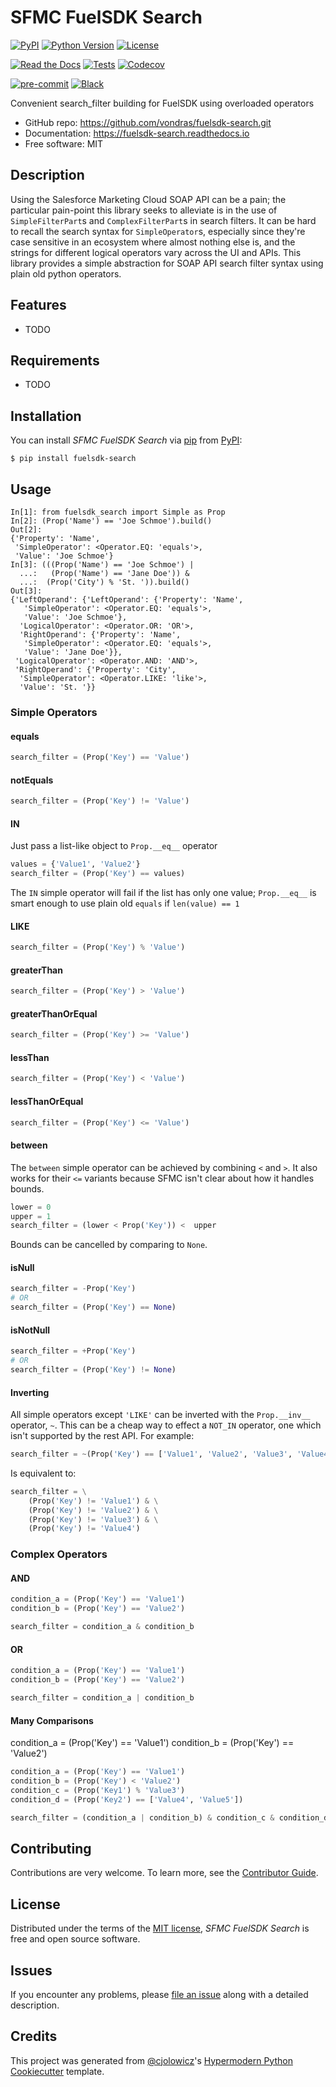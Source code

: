 # SFMC FuelSDK Search

[![PyPI](https://img.shields.io/pypi/v/fuelsdk-search.svg)](https://pypi.org/project/fuelsdk-search/)
[![Python Version](https://img.shields.io/pypi/pyversions/fuelsdk-search)](https://pypi.org/project/fuelsdk-search)
[![License](https://img.shields.io/pypi/l/fuelsdk-search)](https://opensource.org/licenses/MIT)

[![Read the
Docs](https://readthedocs.org/projects/fuelsdk-search/badge/)](https://fuelsdk-search.readthedocs.io/)
[![Tests](https://github.com/vondras/fuelsdk-search/workflows/tests/badge.svg)](https://github.com/vondras/fuelsdk-search/actions?workflow=tests)
[![Codecov](https://codecov.io/gh/vondras/fuelsdk-search/branch/main/graph/badge.svg)](https://codecov.io/gh/vondras/fuelsdk-search)

[![pre-commit](https://img.shields.io/badge/pre--commit-enabled-brightgreen?logo=pre-commit&logoColor=white)](https://github.com/pre-commit/pre-commit)
[![Black](https://img.shields.io/badge/code%20style-black-000000.svg)](https://github.com/psf/black)

Convenient search_filter building for FuelSDK using overloaded operators

- GitHub repo: <https://github.com/vondras/fuelsdk-search.git>
- Documentation: <https://fuelsdk-search.readthedocs.io>
- Free software: MIT

## Description

Using the Salesforce Marketing Cloud SOAP API can be a pain; the
particular pain-point this library seeks to alleviate is in the use of
`SimpleFilterPart`s and `ComplexFilterPart`s in search filters. It can
be hard to recall the search syntax for `SimpleOperator`s, especially
since they're case sensitive in an ecosystem where almost nothing else
is, and the strings for different logical operators vary across the UI
and APIs. This library provides a simple abstraction for SOAP API search
filter syntax using plain old python operators.

## Features

- TODO

## Requirements

- TODO

## Installation

You can install _SFMC FuelSDK Search_ via [pip](https://pip.pypa.io/)
from [PyPI](https://pypi.org/):

```{.console}
$ pip install fuelsdk-search
```

## Usage

```jupyter
In[1]: from fuelsdk_search import Simple as Prop
In[2]: (Prop('Name') == 'Joe Schmoe').build()
Out[2]:
{'Property': 'Name',
 'SimpleOperator': <Operator.EQ: 'equals'>,
 'Value': 'Joe Schmoe'}
In[3]: (((Prop('Name') == 'Joe Schmoe') |
  ...:   (Prop('Name') == 'Jane Doe')) &
  ...:  (Prop('City') % 'St. ')).build()
Out[3]:
{'LeftOperand': {'LeftOperand': {'Property': 'Name',
   'SimpleOperator': <Operator.EQ: 'equals'>,
   'Value': 'Joe Schmoe'},
  'LogicalOperator': <Operator.OR: 'OR'>,
  'RightOperand': {'Property': 'Name',
   'SimpleOperator': <Operator.EQ: 'equals'>,
   'Value': 'Jane Doe'}},
 'LogicalOperator': <Operator.AND: 'AND'>,
 'RightOperand': {'Property': 'City',
  'SimpleOperator': <Operator.LIKE: 'like'>,
  'Value': 'St. '}}
```

### Simple Operators

#### equals

```python
search_filter = (Prop('Key') == 'Value')
```

#### notEquals

```python
search_filter = (Prop('Key') != 'Value')
```

#### IN

Just pass a list-like object to `Prop.__eq__` operator

```python
values = {'Value1', 'Value2'}
search_filter = (Prop('Key') == values)
```

The `IN` simple operator will fail if the list has only one value; `Prop.__eq__` is smart enough to use plain old
`equals` if `len(value) == 1`

#### LIKE

```python
search_filter = (Prop('Key') % 'Value')
```

#### greaterThan

```python
search_filter = (Prop('Key') > 'Value')
```

#### greaterThanOrEqual

```python
search_filter = (Prop('Key') >= 'Value')
```

#### lessThan

```python
search_filter = (Prop('Key') < 'Value')
```

#### lessThanOrEqual

```python
search_filter = (Prop('Key') <= 'Value')
```

#### between

The `between` simple operator can be achieved by combining `<` and `>`. It also works for their `<=` variants because
SFMC isn't clear about how it handles bounds.

```python
lower = 0
upper = 1
search_filter = (lower < Prop('Key')) <  upper
```

Bounds can be cancelled by comparing to `None`.

#### isNull

```python
search_filter = -Prop('Key')
# OR
search_filter = (Prop('Key') == None)
```

#### isNotNull

```python
search_filter = +Prop('Key')
# OR
search_filter = (Prop('Key') != None)
```

#### Inverting

All simple operators except `'LIKE'` can be inverted with the `Prop.__inv__` operator, `~`.
This can be a cheap way to effect a `NOT_IN` operator, one which isn't supported by the rest API. For example:

```python
search_filter = ~(Prop('Key') == ['Value1', 'Value2', 'Value3', 'Value4'])
```

Is equivalent to:

```python
search_filter = \
    (Prop('Key') != 'Value1') & \
    (Prop('Key') != 'Value2') & \
    (Prop('Key') != 'Value3') & \
    (Prop('Key') != 'Value4')
```

### Complex Operators

#### AND

```python
condition_a = (Prop('Key') == 'Value1')
condition_b = (Prop('Key') == 'Value2')

search_filter = condition_a & condition_b
```

#### OR

```python
condition_a = (Prop('Key') == 'Value1')
condition_b = (Prop('Key') == 'Value2')

search_filter = condition_a | condition_b
```

#### Many Comparisons

condition_a = (Prop('Key') == 'Value1')
condition_b = (Prop('Key') == 'Value2')

```python
condition_a = (Prop('Key') == 'Value1')
condition_b = (Prop('Key') < 'Value2')
condition_c = (Prop('Key1') % 'Value3')
condition_d = (Prop('Key2') == ['Value4', 'Value5'])

search_filter = (condition_a | condition_b) & condition_c & condition_d
```

## Contributing

Contributions are very welcome. To learn more, see the [Contributor
Guide](CONTRIBUTING.rst).

## License

Distributed under the terms of the [MIT
license](https://opensource.org/licenses/MIT), _SFMC FuelSDK Search_ is
free and open source software.

## Issues

If you encounter any problems, please [file an
issue](https://github.com/vondras/fuelsdk-search/issues) along with a
detailed description.

## Credits

This project was generated from
[\@cjolowicz](https://github.com/cjolowicz)\'s [Hypermodern Python
Cookiecutter](https://github.com/cjolowicz/cookiecutter-hypermodern-python)
template.
